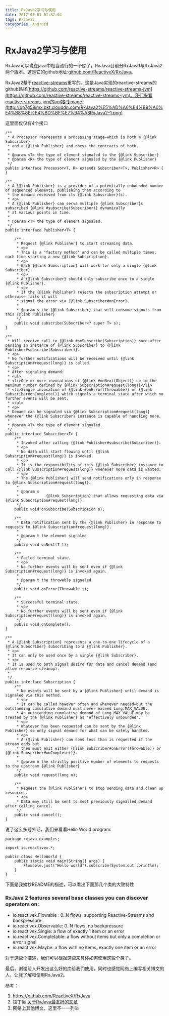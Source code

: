 ```yaml
---
title: RxJava2学习与使用
date: 2017-05-01 01:32:04
tags: RxJava2
categories: Android
---
```


# RxJava2学习与使用

RxJava可以说在java中相当流行的一个库了。RxJava目前分RxJava1与RxJava2两个版本。这是它的github地址:[github.com/ReactiveX/RxJava](https://github.com/ReactiveX/RxJava)。

RxJava2基于[reactive-streams](http://www.reactive-streams.org)重写的。这是Java实现的reactive-streams的github路径[https://github.com/reactive-streams/reactive-streams-jvm](https://github.com/reactive-streams/reactive-streams-jvm)。我们来看reactive-streams-jvm的api接:![image](http://op7g58imx.bkt.clouddn.com/RxJava2%E5%AD%A6%E4%B9%A0%E4%B8%8E%E4%BD%BF%E7%94%A8RxJava2-1.png)

这里面仅仅有4个接口
```
/**
 * A Processor represents a processing stage—which is both a {@link Subscriber}
 * and a {@link Publisher} and obeys the contracts of both.
 *
 * @param <T> the type of element signaled to the {@link Subscriber}
 * @param <R> the type of element signaled by the {@link Publisher}
 */
public interface Processor<T, R> extends Subscriber<T>, Publisher<R> {
}
```

```
/**
 * A {@link Publisher} is a provider of a potentially unbounded number of sequenced elements, publishing them according to
 * the demand received from its {@link Subscriber}(s).
 * <p>
 * A {@link Publisher} can serve multiple {@link Subscriber}s subscribed {@link #subscribe(Subscriber)} dynamically
 * at various points in time.
 *
 * @param <T> the type of element signaled.
 */
public interface Publisher<T> {

    /**
     * Request {@link Publisher} to start streaming data.
     * <p>
     * This is a "factory method" and can be called multiple times, each time starting a new {@link Subscription}.
     * <p>
     * Each {@link Subscription} will work for only a single {@link Subscriber}.
     * <p>
     * A {@link Subscriber} should only subscribe once to a single {@link Publisher}.
     * <p>
     * If the {@link Publisher} rejects the subscription attempt or otherwise fails it will
     * signal the error via {@link Subscriber#onError}.
     *
     * @param s the {@link Subscriber} that will consume signals from this {@link Publisher}
     */
    public void subscribe(Subscriber<? super T> s);
}
```

```
/**
 * Will receive call to {@link #onSubscribe(Subscription)} once after passing an instance of {@link Subscriber} to {@link Publisher#subscribe(Subscriber)}.
 * <p>
 * No further notifications will be received until {@link Subscription#request(long)} is called.
 * <p>
 * After signaling demand:
 * <ul>
 * <li>One or more invocations of {@link #onNext(Object)} up to the maximum number defined by {@link Subscription#request(long)}</li>
 * <li>Single invocation of {@link #onError(Throwable)} or {@link Subscriber#onComplete()} which signals a terminal state after which no further events will be sent.
 * </ul>
 * <p>
 * Demand can be signaled via {@link Subscription#request(long)} whenever the {@link Subscriber} instance is capable of handling more.
 *
 * @param <T> the type of element signaled.
 */
public interface Subscriber<T> {
    /**
     * Invoked after calling {@link Publisher#subscribe(Subscriber)}.
     * <p>
     * No data will start flowing until {@link Subscription#request(long)} is invoked.
     * <p>
     * It is the responsibility of this {@link Subscriber} instance to call {@link Subscription#request(long)} whenever more data is wanted.
     * <p>
     * The {@link Publisher} will send notifications only in response to {@link Subscription#request(long)}.
     * 
     * @param s
     *            {@link Subscription} that allows requesting data via {@link Subscription#request(long)}
     */
    public void onSubscribe(Subscription s);

    /**
     * Data notification sent by the {@link Publisher} in response to requests to {@link Subscription#request(long)}.
     * 
     * @param t the element signaled
     */
    public void onNext(T t);

    /**
     * Failed terminal state.
     * <p>
     * No further events will be sent even if {@link Subscription#request(long)} is invoked again.
     *
     * @param t the throwable signaled
     */
    public void onError(Throwable t);

    /**
     * Successful terminal state.
     * <p>
     * No further events will be sent even if {@link Subscription#request(long)} is invoked again.
     */
    public void onComplete();
}
```
```
/**
 * A {@link Subscription} represents a one-to-one lifecycle of a {@link Subscriber} subscribing to a {@link Publisher}.
 * <p>
 * It can only be used once by a single {@link Subscriber}.
 * <p>
 * It is used to both signal desire for data and cancel demand (and allow resource cleanup).
 *
 */
public interface Subscription {
    /**
     * No events will be sent by a {@link Publisher} until demand is signaled via this method.
     * <p>
     * It can be called however often and whenever needed—but the outstanding cumulative demand must never exceed Long.MAX_VALUE.
     * An outstanding cumulative demand of Long.MAX_VALUE may be treated by the {@link Publisher} as "effectively unbounded".
     * <p>
     * Whatever has been requested can be sent by the {@link Publisher} so only signal demand for what can be safely handled.
     * <p>
     * A {@link Publisher} can send less than is requested if the stream ends but
     * then must emit either {@link Subscriber#onError(Throwable)} or {@link Subscriber#onComplete()}.
     * 
     * @param n the strictly positive number of elements to requests to the upstream {@link Publisher}
     */
    public void request(long n);

    /**
     * Request the {@link Publisher} to stop sending data and clean up resources.
     * <p>
     * Data may still be sent to meet previously signalled demand after calling cancel.
     */
    public void cancel();
}
```
说了这么多题外话，我们来看看Hello World program:

```
package rxjava.examples;

import io.reactivex.*;

public class HelloWorld {
    public static void main(String[] args) {
        Flowable.just("Hello world").subscribe(System.out::println);
    }
}
```
下面是我摘抄README的描述，可以看出下面那几个类的大致特性
### RxJava 2 features several base classes you can discover operators on:

- io.reactivex.Flowable : 0..N flows, supporting Reactive-Streams and backpressure
- io.reactivex.Observable: 0..N flows, no backpressure
- io.reactivex.Single: a flow of exactly 1 item or an error
- io.reactivex.Completable: a flow without items but only a completion or error signal
- io.reactivex.Maybe: a flow with no items, exactly one item or an error

对于这些个描述，我们可以根据这些来具体如何使用这些个类了。






最后，谢谢前人开发出这么好的库给我们使用，同时也感觉网络上编写相关博文的人，让我了解和使用RxJava2。

参考：
1. https://github.com/ReactiveX/RxJava
2. 拉丁吴 [关于RxJava最友好的文章](http://www.jianshu.com/u/1d8042233f67)
3. 网络上其他博文，这里不一一列举








